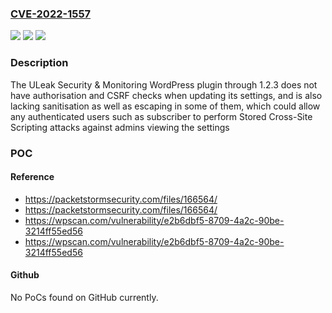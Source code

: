 ### [CVE-2022-1557](https://cve.mitre.org/cgi-bin/cvename.cgi?name=CVE-2022-1557)
![](https://img.shields.io/static/v1?label=Product&message=ULeak%20Security%20%26%20Monitoring%20Plugin&color=blue)
![](https://img.shields.io/static/v1?label=Version&message=1.2.3%3C%3D%201.2.3%20&color=brighgreen)
![](https://img.shields.io/static/v1?label=Vulnerability&message=CWE-79%20Cross-site%20Scripting%20(XSS)&color=brighgreen)

### Description

The ULeak Security & Monitoring WordPress plugin through 1.2.3 does not have authorisation and CSRF checks when updating its settings, and is also lacking sanitisation as well as escaping in some of them, which could allow any authenticated users such as subscriber to perform Stored Cross-Site Scripting attacks against admins viewing the settings

### POC

#### Reference
- https://packetstormsecurity.com/files/166564/
- https://packetstormsecurity.com/files/166564/
- https://wpscan.com/vulnerability/e2b6dbf5-8709-4a2c-90be-3214ff55ed56
- https://wpscan.com/vulnerability/e2b6dbf5-8709-4a2c-90be-3214ff55ed56

#### Github
No PoCs found on GitHub currently.

